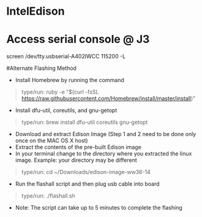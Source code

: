 IntelEdison
===========

# Access serial console @ J3
screen /dev/tty.usbserial-A402IWCC 115200 -L


#Alternate Flashing Method
* Install Homebrew by running the command
> type/run: ruby -e "$(curl -fsSL https://raw.githubusercontent.com/Homebrew/install/master/install)"
* Install dfu-util, coreutils, and gnu-getopt
> type/run: brew install dfu-util coreutils gnu-getopt
* Download and extract Edison Image (Step 1 and 2 need to be done only once on the MAC OS X host)
* Extract the contents of the pre-built Edison image
* In your terminal change to the directory where you extracted the linux image.  Example: your directory may be different
> type/run: cd ~/Downloads/edison-image-ww36-14
* Run the flashall script and then plug usb cable into board
> type/run: ./flashall.sh
* Note:
The script can take up to 5 minutes to complete the flashing
